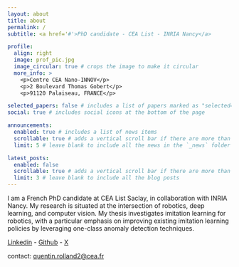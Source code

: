 ```yaml
---
layout: about
title: about
permalink: /
subtitle: <a href='#'>PhD candidate - CEA List - INRIA Nancy</a>

profile:
  align: right
  image: prof_pic.jpg
  image_circular: true # crops the image to make it circular
  more_info: >
    <p>Centre CEA Nano-INNOV</p>
    <p>2 Boulevard Thomas Gobert</p>
    <p>91120 Palaiseau, FRANCE</p>

selected_papers: false # includes a list of papers marked as "selected={true}"
social: true # includes social icons at the bottom of the page

announcements:
  enabled: true # includes a list of news items
  scrollable: true # adds a vertical scroll bar if there are more than 3 news items
  limit: 5 # leave blank to include all the news in the `_news` folder

latest_posts:
  enabled: false
  scrollable: true # adds a vertical scroll bar if there are more than 3 new posts items
  limit: 3 # leave blank to include all the blog posts
---
```


<!-- Write your biography here. Tell the world about yourself. Link to your favorite [subreddit](http://reddit.com). You can put a picture in, too. The code is already in, just name your picture `prof_pic.jpg` and put it in the `img/` folder.

Put your address / P.O. box / other info right below your picture. You can also disable any of these elements by editing `profile` property of the YAML header of your `_pages/about.md`. Edit `_bibliography/papers.bib` and Jekyll will render your [publications page](/al-folio/publications/) automatically.

Link to your social media connections, too. This theme is set up to use [Font Awesome icons](https://fontawesome.com/) and [Academicons](https://jpswalsh.github.io/academicons/), like the ones below. Add your Facebook, Twitter, LinkedIn, Google Scholar, or just disable all of them.
-->

I am a French PhD candidate at CEA List Saclay, in collaboration with INRIA Nancy. My research is situated at the intersection of robotics, deep learning, and computer vision. My thesis investigates imitation learning for robotics, with a particular emphasis on improving existing imitation learning policies by leveraging one-class anomaly detection techniques.

[Linkedin](https://linkedin.com/in/quentinrolland) - 
[Github](https://github.com/quentinRolld) - 
[X](https://x.com/quentin_rollnd)

contact: quentin.rolland2@cea.fr